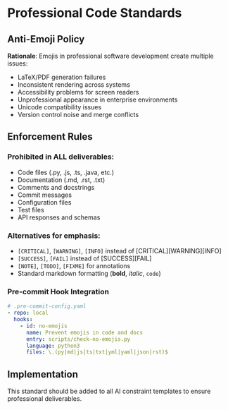 # Professional Code Standards

## Anti-Emoji Policy

**Rationale**: Emojis in professional software development create multiple issues:
- LaTeX/PDF generation failures
- Inconsistent rendering across systems
- Accessibility problems for screen readers
- Unprofessional appearance in enterprise environments
- Unicode compatibility issues
- Version control noise and merge conflicts

## Enforcement Rules

### Prohibited in ALL deliverables:
- Code files (.py, .js, .ts, .java, etc.)
- Documentation (.md, .rst, .txt)
- Comments and docstrings
- Commit messages
- Configuration files
- Test files
- API responses and schemas

### Alternatives for emphasis:
- `[CRITICAL]`, `[WARNING]`, `[INFO]` instead of [CRITICAL][WARNING][INFO]
- `[SUCCESS]`, `[FAIL]` instead of [SUCCESS][FAIL]
- `[NOTE]`, `[TODO]`, `[FIXME]` for annotations
- Standard markdown formatting (**bold**, *italic*, `code`)

### Pre-commit Hook Integration
```yaml
# .pre-commit-config.yaml
- repo: local
  hooks:
    - id: no-emojis
      name: Prevent emojis in code and docs
      entry: scripts/check-no-emojis.py
      language: python3
      files: \.(py|md|js|ts|txt|yml|yaml|json|rst)$
```

## Implementation

This standard should be added to all AI constraint templates to ensure professional deliverables.
